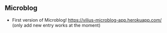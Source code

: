 ## Microblog

- First version of Microblog! https://vilius-microblog-app.herokuapp.com/ (only add new entry works at the moment)
